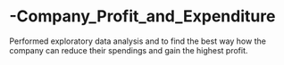# -Company_Profit_and_Expenditure
 Performed exploratory data analysis and to find the best way how the company can reduce their spendings and gain the highest profit.
